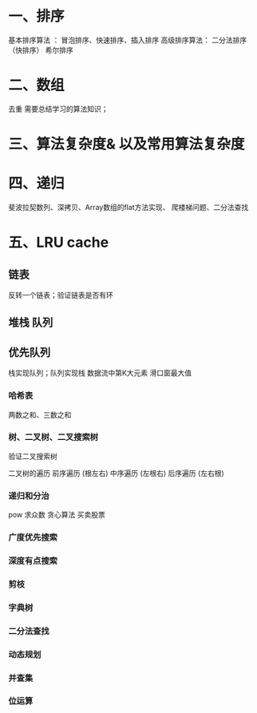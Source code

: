 # 一、排序
基本排序算法 ：
冒泡排序、快速排序、插入排序
高级排序算法：
二分法排序（快排序）  希尔排序
# 二、数组
去重
需要总结学习的算法知识；
# 三、算法复杂度& 以及常用算法复杂度
# 四、递归
斐波拉契数列、深拷贝、Array数组的flat方法实现、 爬楼梯问题、二分法查找
# 五、LRU cache

## 链表
反转一个链表；验证链表是否有环
## 堆栈 队列
## 优先队列
栈实现队列；队列实现栈
数据流中第K大元素
滑口窗最大值
### 哈希表
两数之和、三数之和
### 树、二叉树、二叉搜索树
验证二叉搜索树

二叉树的遍历
前序遍历 (根左右)
中序遍历 (左根右)
后序遍历 (左右根)
### 递归和分治
pow
求众数
贪心算法
买卖股票
### 广度优先搜索
### 深度有点搜索
### 剪枝
### 字典树
### 二分法查找
### 动态规划
### 并查集
### 位运算